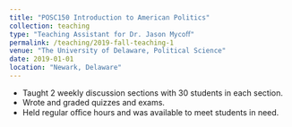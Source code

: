 ```yaml
---
title: "POSC150 Introduction to American Politics"
collection: teaching
type: "Teaching Assistant for Dr. Jason Mycoﬀ"
permalink: /teaching/2019-fall-teaching-1
venue: "The University of Delaware, Political Science"
date: 2019-01-01
location: "Newark, Delaware"
---
```


- Taught 2 weekly discussion sections with 30 students in each section.
- Wrote and graded quizzes and exams.
- Held regular oﬃce hours and was available to meet students in need.


